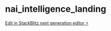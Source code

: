 # nai_intelligence_landing

[Edit in StackBlitz next generation editor ⚡️](https://stackblitz.com/~/github.com/jpnarchi/nai_intelligence_landing)